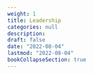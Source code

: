 ```yaml
---
weight: 1
title: Leadership
categories: null
description: 
draft: false
date: "2022-08-04"
lastmod: "2022-08-04"
bookCollapseSection: true
---
```



